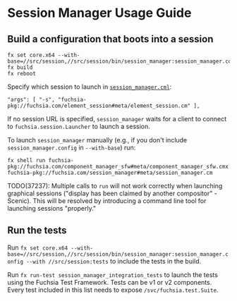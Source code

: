 # Session Manager Usage Guide

## Build a configuration that boots into a session

```
fx set core.x64 --with-base=//src/session,//src/session/bin/session_manager:session_manager.config
fx build
fx reboot
```

Specify which session to launch in [`session_manager.cml`](session_manager/meta/session_manager.cml):

```
"args": [ "-s", "fuchsia-pkg://fuchsia.com/element_session#meta/element_session.cm" ],
```

If no session URL is specified, `session_manager` waits for a client to connect to `fuchsia.session.Launcher` to launch a session.

To launch `session_manager` manually (e.g., if you don't include `session_manager.config` in `--with-base`) run:

```
fx shell run fuchsia-pkg://fuchsia.com/component_manager_sfw#meta/component_manager_sfw.cmx fuchsia-pkg://fuchsia.com/session_manager#meta/session_manager.cm
```

TODO(37237): Multiple calls to `run` will not work correctly when launching graphical sessions ("display has been claimed by another compositor" - Scenic). This will be resolved by introducing a command line tool for launching sessions "properly."

## Run the tests

Run `fx set core.x64 --with-base=//src/session,//src/session/bin/session_manager:session_manager.config --with //src/session:tests` to include the tests in the build.

Run `fx run-test session_manager_integration_tests` to launch the tests using the Fuchsia Test Framework. Tests can be v1 or v2 components. Every test included in this list needs to expose `/svc/fuchsia.test.Suite`.

